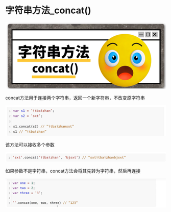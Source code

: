 <h1>字符串方法_concat()</h1>

![Alt text](image.png)

concat方法用于连接两个字符串，返回一个新字符串，不改变原字符串

![Alt text](image-1.png)

该方法可以接收多个参数

![Alt text](image-2.png)

如果参数不是字符串，concat方法会将其先转为字符串，然后再连接

![Alt text](image-4.png)